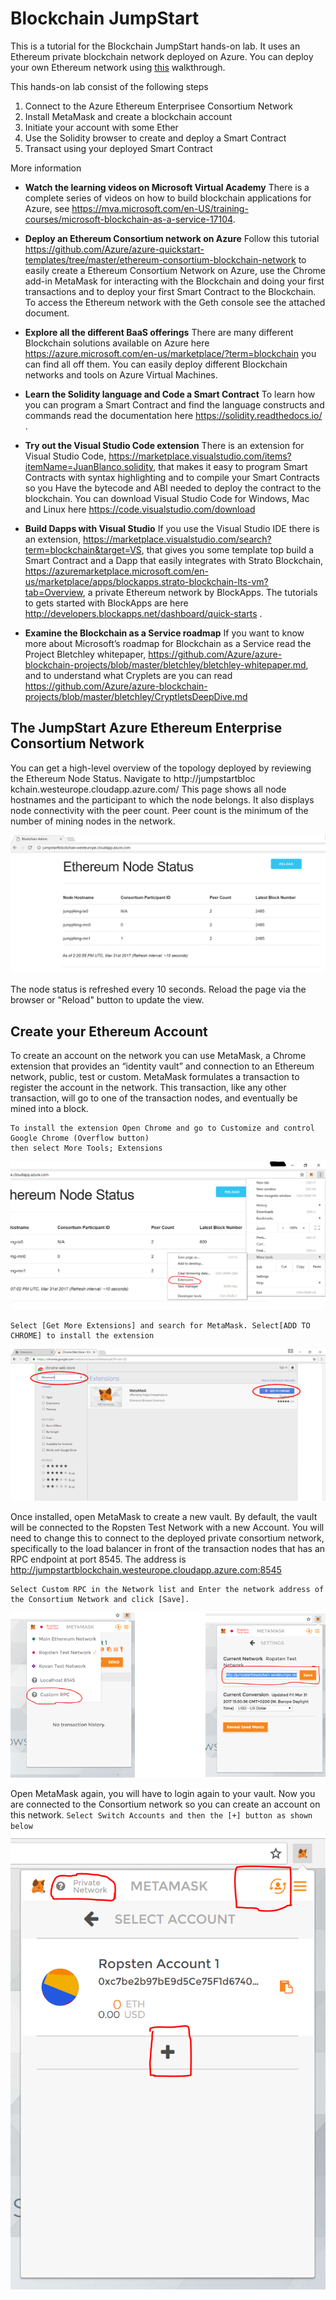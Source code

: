   # Blockchain JumpStart

This is a tutorial for the Blockchain JumpStart hands-on lab. It uses an Ethereum private blockchain network deployed on Azure. You can deploy your own Ethereum network using [this](https://azuremarketplace.microsoft.com/en-us/marketplace/apps/microsoft-azure-blockchain.azure-blockchain-service) walkthrough. 

This hands-on lab consist of the following steps
1. Connect to the Azure Ethereum Enterprisee Consortium Network
2. Install MetaMask and create a blockchain account
3. Initiate your account with some Ether
4. Use the Solidity browser to create and deploy a Smart Contract
5. Transact using your deployed Smart Contract

More information

* __Watch the learning videos on Microsoft Virtual Academy__
There is a complete series of videos on how to build blockchain applications for Azure, see https://mva.microsoft.com/en-US/training-courses/microsoft-blockchain-as-a-service-17104. 

* __Deploy an Ethereum Consortium network on Azure__
Follow this tutorial https://github.com/Azure/azure-quickstart-templates/tree/master/ethereum-consortium-blockchain-network to easily create a Ethereum Consortium Network on Azure, use the Chrome add-in MetaMask for interacting with the Blockchain and doing your first transactions and to deploy your first Smart Contract to the Blockchain. To access the Ethereum network with the Geth console see the attached document.

* __Explore all the different BaaS offerings__
There are many different Blockchain solutions available on Azure here https://azure.microsoft.com/en-us/marketplace/?term=blockchain you can find all off them. You can easily deploy different Blockchain networks and tools on Azure Virtual Machines.

* __Learn the Solidity language and Code a Smart Contract__
To learn how you can program a Smart Contract and find the language constructs and commands read the documentation here https://solidity.readthedocs.io/ . 

* __Try out the Visual Studio Code extension__
There is an extension for Visual Studio Code, https://marketplace.visualstudio.com/items?itemName=JuanBlanco.solidity, that makes it easy to program Smart Contracts with syntax highlighting and to compile your Smart Contracts so you Have the bytecode and ABI needed to deploy the contract to the blockchain. You can download Visual Studio Code for Windows, Mac and Linux here https://code.visualstudio.com/download 

* __Build Dapps with Visual Studio__
If you use the Visual Studio IDE there is an extension, https://marketplace.visualstudio.com/search?term=blockchain&target=VS, that gives you some template top build a Smart Contract and a Dapp   that easily integrates with Strato Blockchain, https://azuremarketplace.microsoft.com/en-us/marketplace/apps/blockapps.strato-blockchain-lts-vm?tab=Overview, a private Ethereum network by BlockApps. The tutorials to gets started with BlockApps are here http://developers.blockapps.net/dashboard/quick-starts .

* __Examine the Blockchain as a Service roadmap__
If you want to know more about Microsoft’s roadmap for Blockchain as a Service read the Project Bletchley whitepaper, https://github.com/Azure/azure-blockchain-projects/blob/master/bletchley/bletchley-whitepaper.md, and to understand what Cryplets are you can read https://github.com/Azure/azure-blockchain-projects/blob/master/bletchley/CryptletsDeepDive.md


## The JumpStart Azure Ethereum Enterprise Consortium Network
You can get a high-level overview of the topology deployed by reviewing the Ethereum Node Status.
Navigate to http://jumpstartbloc  kchain.westeurope.cloudapp.azure.com/ This page shows all node hostnames and the participant to which the node belongs. It also displays node connectivity with the peer count. Peer count is the minimum of the number of mining nodes in the network.

![](Images/Admin%20page.png)

The node status is refreshed every 10 seconds. Reload the page via the browser or "Reload" button to update the view.

## Create your Ethereum Account
To create an account on the network you can use MetaMask, a Chrome extension that provides an “identity vault” and connection to an Ethereum network, public, test or custom. MetaMask formulates a transaction to register the account in the network. This transaction, like any other transaction, will go to one of the transaction nodes, and eventually be mined into a block.
```
To install the extension Open Chrome and go to Customize and control Google Chrome (Overflow button)
then select More Tools; Extensions
```
![](Images/Chrome%20Extensions%20menu.png)
```
Select [Get More Extensions] and search for MetaMask. Select[ADD TO CHROME] to install the extension
```
![](Images/Add%20MetaMask.png)

Once installed, open MetaMask to create a new vault. By default, the vault will be connected to the Ropsten Test Network with a new Account. You will need to change this to connect to the deployed private consortium network, specifically to the load balancer in front of the transaction nodes that has an RPC endpoint at port 8545. The address is http://jumpstartblockchain.westeurope.cloudapp.azure.com:8545
```
Select Custom RPC in the Network list and Enter the network address of the Consortium Network and click [Save].
```
![](Images/MetaMask%20add%20custom%20network.png)

Open MetaMask again, you will have to login again to your vault. Now you are connected to the Consortium network so you can create an account on this network. ``` Select Switch Accounts and then the [+] button as shown below ```
![](Images/MetaMask%20add%20account.png)
